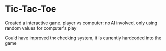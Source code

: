 # Tic-Tac-Toe
Created a interactive game.
player vs computer:
no AI involved, only using random values for computer's play

Could have improved the checking system, it is currently hardcoded into the game

